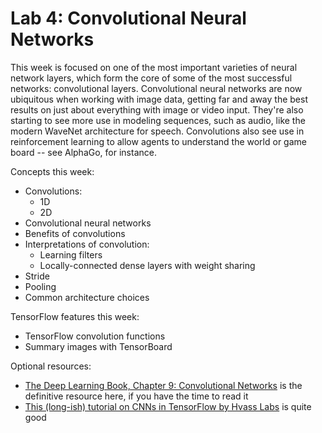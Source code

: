 # Lab 4: Convolutional Neural Networks
This week is focused on one of the most important varieties of neural network layers, which form the core of some of the most successful networks: convolutional layers.
Convolutional neural networks are now ubiquitous when working with image data, getting far and away the best results on just about everything with image or video input.
They're also starting to see more use in modeling sequences, such as audio, like the modern WaveNet architecture for speech.
Convolutions also see use in reinforcement learning to allow agents to understand the world or game board -- see AlphaGo, for instance.

Concepts this week:
 - Convolutions:
    - 1D
    - 2D
 - Convolutional neural networks
 - Benefits of convolutions
 - Interpretations of convolution:
    - Learning filters
    - Locally-connected dense layers with weight sharing
 - Stride
 - Pooling
 - Common architecture choices

TensorFlow features this week:
 - TensorFlow convolution functions
 - Summary images with TensorBoard

Optional resources:
 - [The Deep Learning Book, Chapter 9: Convolutional Networks](http://www.deeplearningbook.org/contents/convnets.html) is the definitive resource here, if you have the time to read it
 - [This (long-ish) tutorial on CNNs in TensorFlow by Hvass Labs](https://github.com/Hvass-Labs/TensorFlow-Tutorials/blob/master/02_Convolutional_Neural_Network.ipynb) is quite good
